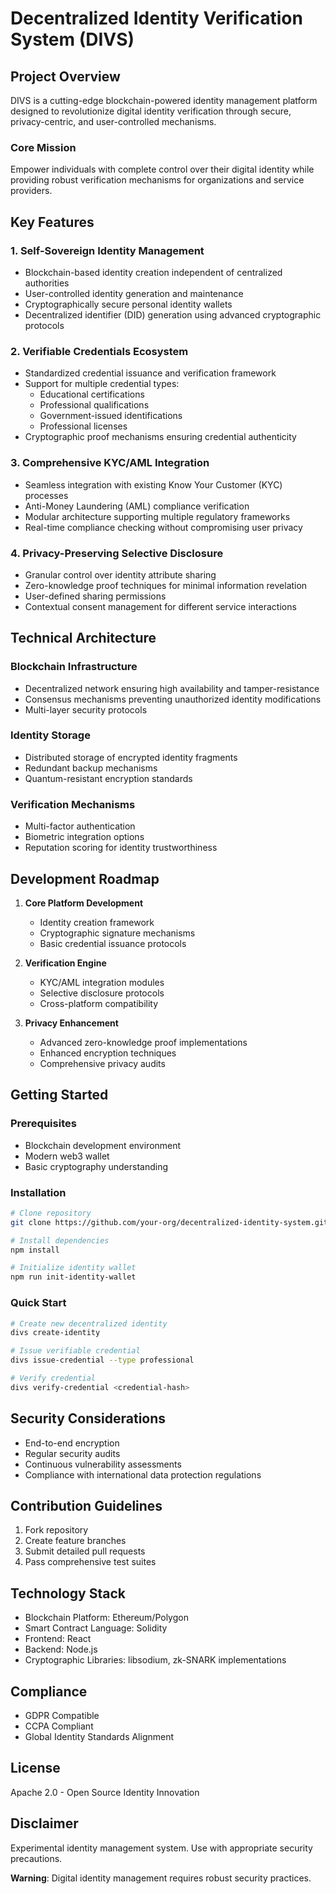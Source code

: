 # Decentralized Identity Verification System (DIVS)

## Project Overview

DIVS is a cutting-edge blockchain-powered identity management platform designed to revolutionize digital identity verification through secure, privacy-centric, and user-controlled mechanisms.

### Core Mission
Empower individuals with complete control over their digital identity while providing robust verification mechanisms for organizations and service providers.

## Key Features

### 1. Self-Sovereign Identity Management
- Blockchain-based identity creation independent of centralized authorities
- User-controlled identity generation and maintenance
- Cryptographically secure personal identity wallets
- Decentralized identifier (DID) generation using advanced cryptographic protocols

### 2. Verifiable Credentials Ecosystem
- Standardized credential issuance and verification framework
- Support for multiple credential types:
    - Educational certifications
    - Professional qualifications
    - Government-issued identifications
    - Professional licenses
- Cryptographic proof mechanisms ensuring credential authenticity

### 3. Comprehensive KYC/AML Integration
- Seamless integration with existing Know Your Customer (KYC) processes
- Anti-Money Laundering (AML) compliance verification
- Modular architecture supporting multiple regulatory frameworks
- Real-time compliance checking without compromising user privacy

### 4. Privacy-Preserving Selective Disclosure
- Granular control over identity attribute sharing
- Zero-knowledge proof techniques for minimal information revelation
- User-defined sharing permissions
- Contextual consent management for different service interactions

## Technical Architecture

### Blockchain Infrastructure
- Decentralized network ensuring high availability and tamper-resistance
- Consensus mechanisms preventing unauthorized identity modifications
- Multi-layer security protocols

### Identity Storage
- Distributed storage of encrypted identity fragments
- Redundant backup mechanisms
- Quantum-resistant encryption standards

### Verification Mechanisms
- Multi-factor authentication
- Biometric integration options
- Reputation scoring for identity trustworthiness

## Development Roadmap

1. **Core Platform Development**
    - Identity creation framework
    - Cryptographic signature mechanisms
    - Basic credential issuance protocols

2. **Verification Engine**
    - KYC/AML integration modules
    - Selective disclosure protocols
    - Cross-platform compatibility

3. **Privacy Enhancement**
    - Advanced zero-knowledge proof implementations
    - Enhanced encryption techniques
    - Comprehensive privacy audits

## Getting Started

### Prerequisites
- Blockchain development environment
- Modern web3 wallet
- Basic cryptography understanding

### Installation
```bash
# Clone repository
git clone https://github.com/your-org/decentralized-identity-system.git

# Install dependencies
npm install

# Initialize identity wallet
npm run init-identity-wallet
```

### Quick Start
```bash
# Create new decentralized identity
divs create-identity

# Issue verifiable credential
divs issue-credential --type professional

# Verify credential
divs verify-credential <credential-hash>
```

## Security Considerations
- End-to-end encryption
- Regular security audits
- Continuous vulnerability assessments
- Compliance with international data protection regulations

## Contribution Guidelines
1. Fork repository
2. Create feature branches
3. Submit detailed pull requests
4. Pass comprehensive test suites

## Technology Stack
- Blockchain Platform: Ethereum/Polygon
- Smart Contract Language: Solidity
- Frontend: React
- Backend: Node.js
- Cryptographic Libraries: libsodium, zk-SNARK implementations

## Compliance
- GDPR Compatible
- CCPA Compliant
- Global Identity Standards Alignment

## License
Apache 2.0 - Open Source Identity Innovation

## Disclaimer
Experimental identity management system. Use with appropriate security precautions.

**Warning**: Digital identity management requires robust security practices.
